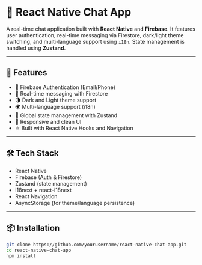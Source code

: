# 💬 React Native Chat App

A real-time chat application built with **React Native** and **Firebase**. It features user authentication, real-time messaging via Firestore, dark/light theme switching, and multi-language support using `i18n`. State management is handled using **Zustand**.

---

## 🚀 Features

- 🔐 Firebase Authentication (Email/Phone)
- 💬 Real-time messaging with Firestore
- 🌗 Dark and Light theme support
- 🌍 Multi-language support (i18n)
- 🧠 Global state management with Zustand
- 📲 Responsive and clean UI
- ⚛️ Built with React Native Hooks and Navigation

---

## 🛠️ Tech Stack

- React Native
- Firebase (Auth & Firestore)
- Zustand (state management)
- i18next + react-i18next
- React Navigation
- AsyncStorage (for theme/language persistence)

---

## 📦 Installation

```bash
git clone https://github.com/yourusername/react-native-chat-app.git
cd react-native-chat-app
npm install
